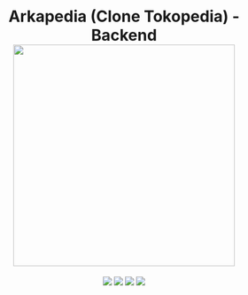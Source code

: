<h1 align="center">
  <br>
  Arkapedia (Clone Tokopedia) - Backend
  <br>
  <img src="https://miro.medium.com/max/661/1*TkP2EwaX95ItAv_jGS7hSA.png" width="400">
  <br>
</h1>

<p align="center">
  <img src="https://img.shields.io/badge/ExpressJs-v4.17.1-yellow">
  <img src="https://img.shields.io/badge/Axios-v0.19.2-blue">
  <img src="https://img.shields.io/badge/Sequelize-v5.21.6-important">
  <img src="https://img.shields.io/badge/Nodemailer-v6.4.6-red">
</p>
